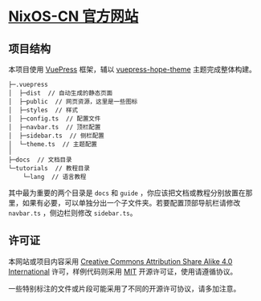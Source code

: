 # [NixOS-CN 官方网站](https://nixos-cn.org/)

## 项目结构

本项目使用 [VuePress](https://vuepress.vuejs.org/zh/)
框架，辅以 [vuepress-hope-theme](https://theme-hope.vuejs.press/zh/) 主题完成整体构建。

```tree
├─.vuepress
│  ├─dist  // 自动生成的静态页面
│  ├─public  // 网页资源，这里是一些图标
│  ├─styles  // 样式
│  ├─config.ts  // 配置文件
│  ├─navbar.ts  // 顶栏配置
│  ├─sidebar.ts  // 侧栏配置
│  └─theme.ts  // 主题配置
│
├─docs  // 文档目录
└─tutorials  // 教程目录
    └─lang  // 语言教程
```

其中最为重要的两个目录是 `docs` 和 `guide`
，你应该把文档或教程分别放置在那里，如果有必要，可以单独分出一个子文件夹。若要配置顶部导航栏请修改 `navbar.ts`
，侧边栏则修改 `sidebar.ts`。

## 许可证

本网站或项目内容采用 [Creative Commons Attribution Share Alike 4.0 International](LICENSES/CC-BY-SA-4.0.txt)
许可，样例代码则采用 [MIT](LICENSES/MIT.txt) 开源许可证，使用请遵循协议。

一些特别标注的文件或片段可能采用了不同的开源许可协议，请多加注意。
